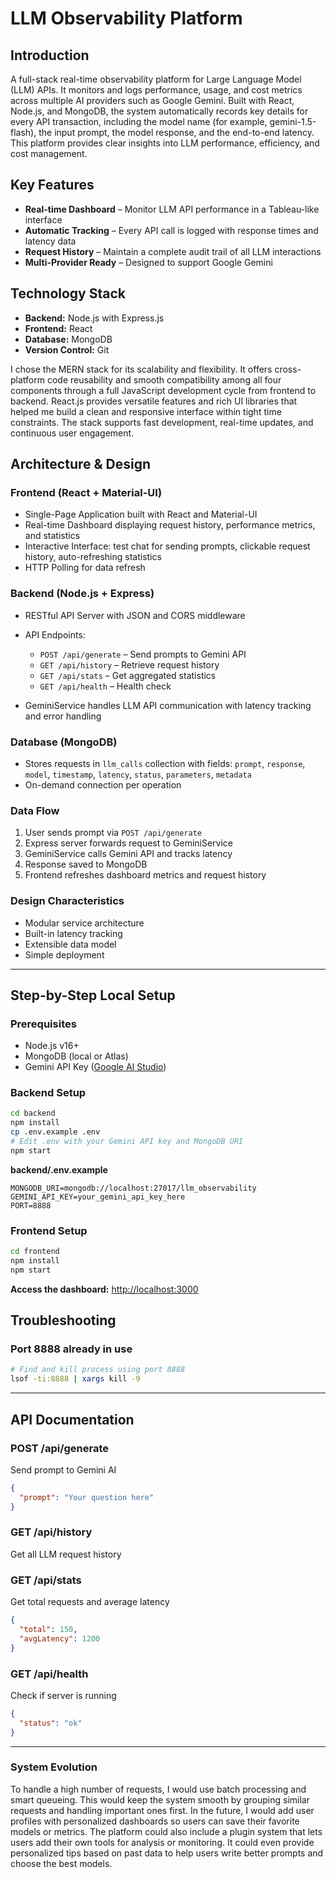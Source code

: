 # LLM Observability Platform

## Introduction

A full-stack real-time observability platform for Large Language Model (LLM) APIs. It monitors and logs performance, usage, and cost metrics across multiple AI providers such as Google Gemini. Built with React, Node.js, and MongoDB, the system automatically records key details for every API transaction, including the model name (for example, gemini-1.5-flash), the input prompt, the model response, and the end-to-end latency. This platform provides clear insights into LLM performance, efficiency, and cost management.

## Key Features

* **Real-time Dashboard** – Monitor LLM API performance in a Tableau-like interface
* **Automatic Tracking** – Every API call is logged with response times and latency data
* **Request History** – Maintain a complete audit trail of all LLM interactions
* **Multi-Provider Ready** – Designed to support Google Gemini

## Technology Stack

* **Backend:** Node.js with Express.js
* **Frontend:** React
* **Database:** MongoDB
* **Version Control:** Git

I chose the MERN stack for its scalability and flexibility. It offers cross-platform code reusability and smooth compatibility among all four components through a full JavaScript development cycle from frontend to backend. React.js provides versatile features and rich UI libraries that helped me build a clean and responsive interface within tight time constraints. The stack supports fast development, real-time updates, and continuous user engagement.

## Architecture & Design

### Frontend (React + Material-UI)

* Single-Page Application built with React and Material-UI
* Real-time Dashboard displaying request history, performance metrics, and statistics
* Interactive Interface: test chat for sending prompts, clickable request history, auto-refreshing statistics
* HTTP Polling for data refresh

### Backend (Node.js + Express)

* RESTful API Server with JSON and CORS middleware
* API Endpoints:

  * `POST /api/generate` – Send prompts to Gemini API
  * `GET /api/history` – Retrieve request history
  * `GET /api/stats` – Get aggregated statistics
  * `GET /api/health` – Health check
* GeminiService handles LLM API communication with latency tracking and error handling

### Database (MongoDB)

* Stores requests in `llm_calls` collection with fields: `prompt`, `response`, `model`, `timestamp`, `latency`, `status`, `parameters`, `metadata`
* On-demand connection per operation

### Data Flow

1. User sends prompt via `POST /api/generate`
2. Express server forwards request to GeminiService
3. GeminiService calls Gemini API and tracks latency
4. Response saved to MongoDB
5. Frontend refreshes dashboard metrics and request history

### Design Characteristics

* Modular service architecture
* Built-in latency tracking
* Extensible data model
* Simple deployment

---

## Step-by-Step Local Setup

### Prerequisites

* Node.js v16+
* MongoDB (local or Atlas)
* Gemini API Key ([Google AI Studio](https://aistudio.google.com/))

### Backend Setup

```bash
cd backend
npm install
cp .env.example .env
# Edit .env with your Gemini API key and MongoDB URI
npm start
```

**backend/.env.example**

```env
MONGODB_URI=mongodb://localhost:27017/llm_observability
GEMINI_API_KEY=your_gemini_api_key_here
PORT=8888
```

### Frontend Setup

```bash
cd frontend
npm install
npm start
```

**Access the dashboard:** [http://localhost:3000](http://localhost:3000)

## Troubleshooting

### Port 8888 already in use
```bash
# Find and kill process using port 8888
lsof -ti:8888 | xargs kill -9
```

---

## API Documentation

### POST /api/generate

Send prompt to Gemini AI

```json
{
  "prompt": "Your question here"
}
```

### GET /api/history

Get all LLM request history

### GET /api/stats

Get total requests and average latency

```json
{
  "total": 150,
  "avgLatency": 1200
}
```

### GET /api/health

Check if server is running

```json
{
  "status": "ok"
}
```

---

### System Evolution

To handle a high number of requests, I would use batch processing and smart queueing. This would keep the system smooth by grouping similar requests and handling important ones first.
In the future, I would add user profiles with personalized dashboards so users can save their favorite models or metrics. The platform could also include a plugin system that lets users add their own tools for analysis or monitoring. It could even provide personalized tips based on past data to help users write better prompts and choose the best models.
